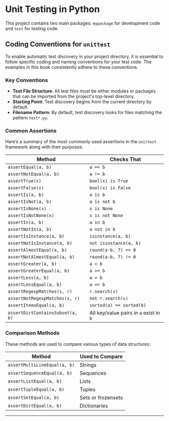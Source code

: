 # Unit Testing in Python

This project contains two main packages: `mypackage` for development code and `test` for testing code.

## Coding Conventions for `unittest`

To enable automatic test discovery in your project directory, it is essential to follow specific coding and naming conventions for your test code. The examples in this book consistently adhere to these conventions.

### Key Conventions

- **Test File Structure**: All test files must be either modules or packages that can be imported from the project's top-level directory.
- **Starting Point**: Test discovery begins from the current directory by default.
- **Filename Pattern**: By default, test discovery looks for files matching the pattern `test*.py`.

### Common Assertions

Here’s a summary of the most commonly used assertions in the `unittest` framework along with their purposes:

| Method                        | Checks That                     |
|-------------------------------|----------------------------------|
| `assertEqual(a, b)`          | `a == b`                        |
| `assertNotEqual(a, b)`       | `a != b`                        |
| `assertTrue(x)`              | `bool(x) is True`              |
| `assertFalse(x)`             | `bool(x) is False`             |
| `assertIs(a, b)`             | `a is b`                       |
| `assertIsNot(a, b)`          | `a is not b`                   |
| `assertIsNone(x)`            | `x is None`                    |
| `assertIsNotNone(x)`         | `x is not None`                |
| `assertIn(a, b)`             | `a in b`                       |
| `assertNotIn(a, b)`          | `a not in b`                   |
| `assertIsInstance(a, b)`     | `isinstance(a, b)`             |
| `assertNotIsInstance(a, b)`  | `not isinstance(a, b)`         |
| `assertAlmostEqual(a, b)`    | `round(a-b, 7) == 0`           |
| `assertNotAlmostEqual(a, b)`  | `round(a-b, 7) != 0`           |
| `assertGreater(a, b)`        | `a > b`                        |
| `assertGreaterEqual(a, b)`   | `a >= b`                       |
| `assertLess(a, b)`           | `a < b`                        |
| `assertLessEqual(a, b)`      | `a <= b`                       |
| `assertRegexpMatches(s, r)`   | `r.search(s)`                  |
| `assertNotRegexpMatches(s, r)`| `not r.search(s)`              |
| `assertItemsEqual(a, b)`     | `sorted(a) == sorted(b)`       |
| `assertDictContainsSubset(a, b)`| All key/value pairs in `a` exist in `b`|

### Comparison Methods

These methods are used to compare various types of data structures:

| Method                          | Used to Compare   |
|----------------------------------|------------------|
| `assertMultiLineEqual(a, b)`    | Strings          |
| `assertSequenceEqual(a, b)`      | Sequences        |
| `assertListEqual(a, b)`          | Lists            |
| `assertTupleEqual(a, b)`         | Tuples           |
| `assertSetEqual(a, b)`           | Sets or frozensets|
| `assertDictEqual(a, b)`          | Dictionaries     |

---
